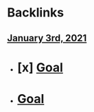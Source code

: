 
# Backlinks
## [January 3rd, 2021](<January 3rd, 2021.md>)
- # [x] [Goal](<Goal.md>)

- # [Goal](<Goal.md>)

